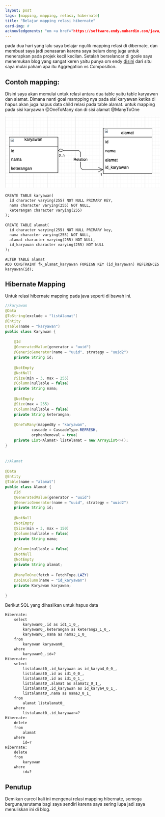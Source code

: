 ```yaml
---
layout: post
tags: [mapping, mapping, relasi, hibernate]
title: "Belajar mapping relasi hibernate"
card-img: #
acknowledgements: "om <a href="https://software.endy.muhardin.com/java/memahami-mapping-relasi-hibernate/">Endy</a>"
---
```

pada dua hari yang lalu saya belajar ngulik mapping relasi di dibernate, dan membuat saya jadi penasaran karena saya belum dong juga untuk menerapkan pada projek kecil kecilan. Setalah berselancar di goole saya menemukan blog yang sangat keren yaitu punya om endy <a href="https://software.endy.muhardin.com/java/memahami-mapping-relasi-hibernate/">disini</a> dari situ saya mulai paham apa itu Aggregation vs Composition.

## Contoh mapping:

Disini saya akan memulai untuk relasi antara dua table yaitu table karyawan dan alamat. Dimana nanti goal mampping nya pada sisi karyawan ketika di hapus akan juga hapus data child relasi pada table alamat. untuk mapping pada sisi karyawan @OneToMany dan di sisi alamat @ManyToOne

![pic1](/img/post/001/belajar-mapping-relasi-hibernate.png)


```
CREATE TABLE karyawan(
  id character varying(255) NOT NULL PRIMARY KEY,
  nama character varying(255) NOT NULL,
  keterangan character varying(255)
);

CREATE TABLE alamat(
  id character varying(255) NOT NULL PRIMARY key,
  nama character varying(255) NOT NULL,
  alamat character varying(255) NOT NULL,
  id_karyawan character varying(255) NOT NULL
);

ALTER TABLE alamat
ADD CONSTRAINT fk_alamat_karyawan FOREIGN KEY (id_karyawan) REFERENCES karyawan(id);

```


## Hibernate Mapping
Untuk relasi hibernate mapping pada java seperti di bawah ini.

```java
//karyawan
@Data
@ToString(exclude = "listAlamat")
@Entity
@Table(name = "karyawan")
public class Karyawan {

    @Id
    @GeneratedValue(generator = "uuid")
    @GenericGenerator(name = "uuid", strategy = "uuid2")
    private String id;

    @NotEmpty
    @NotNull
    @Size(min = 3, max = 255)
    @Column(nullable = false)
    private String nama;

    @NotEmpty
    @Size(max = 255)
    @Column(nullable = false)
    private String keterangan;

    @OneToMany(mappedBy = "karyawan",
            cascade = CascadeType.REFRESH,
            orphanRemoval = true)
    private List<Alamat> listAlamat = new ArrayList<>();
}


//Alamat

@Data
@Entity
@Table(name = "alamat")
public class Alamat {
    @Id
    @GeneratedValue(generator = "uuid")
    @GenericGenerator(name = "uuid", strategy = "uuid2")
    private String id;

    @NotNull
    @NotEmpty
    @Size(min = 3, max = 150)
    @Column(nullable = false)
    private String nama;

    @Column(nullable = false)
    @NotNull
    @NotEmpty
    private String alamat;

    @ManyToOne(fetch = FetchType.LAZY)
    @JoinColumn(name = "id_karyawan")
    private Karyawan karyawan;

}
```
Berikut SQL yang dihasilkan untuk hapus data

```
Hibernate: 
    select
        karyawan0_.id as id1_1_0_,
        karyawan0_.keterangan as keterang2_1_0_,
        karyawan0_.nama as nama3_1_0_ 
    from
        karyawan karyawan0_ 
    where
        karyawan0_.id=?
Hibernate: 
    select
        listalamat0_.id_karyawan as id_karya4_0_0_,
        listalamat0_.id as id1_0_0_,
        listalamat0_.id as id1_0_1_,
        listalamat0_.alamat as alamat2_0_1_,
        listalamat0_.id_karyawan as id_karya4_0_1_,
        listalamat0_.nama as nama3_0_1_ 
    from
        alamat listalamat0_ 
    where
        listalamat0_.id_karyawan=?
Hibernate: 
    delete 
    from
        alamat 
    where
        id=?
Hibernate: 
    delete 
    from
        karyawan 
    where
        id=?
```

## Penutup
Demikan curcol kali ini mengenai relasi mapping hibernate, semoga berguna,terutama bagi saya sendiri karena saya sering lupa jadi saya menuliskan ini di blog.
